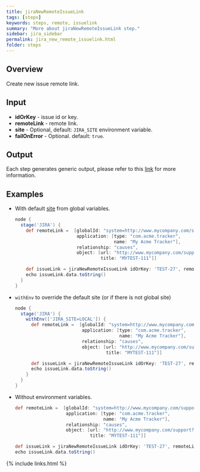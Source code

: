 ```yaml
---
title: jiraNewRemoteIssueLink
tags: [steps]
keywords: steps, remote, issuelink
summary: "More about jiraNewRemoteIssueLink step."
sidebar: jira_sidebar
permalink: jira_new_remote_issuelink.html
folder: steps
---
```


## Overview

Create new issue remote link.

## Input

* **idOrKey** - issue id or key.
* **remoteLink** - remote link.
* **site** - Optional, default: `JIRA_SITE` environment variable.
* **failOnError** - Optional. default: `true`.

## Output

Each step generates generic output, please refer to this [link](config.html#common-response--error-handling) for more information.

## Examples

* With default [site](config#environment-variables) from global variables.

  ```groovy
  node {
    stage('JIRA') {
      def remoteLink =  [globalId: "system=http://www.mycompany.com/support&id=1",
                         application: [type: "com.acme.tracker",
                                       name: "My Acme Tracker"],
                         relationship: "causes",
                         object: [url: "http://www.mycompany.com/support?id=1",
                                  title: "MYTEST-111"]]

      def issueLink = jiraNewRemoteIssueLink idOrKey: 'TEST-27', remoteLink: remoteLink
      echo issueLink.data.toString()
    }
  }
  ```
* `withEnv` to override the default site (or if there is not global site)

  ```groovy
  node {
    stage('JIRA') {
      withEnv(['JIRA_SITE=LOCAL']) {
        def remoteLink =  [globalId: "system=http://www.mycompany.com/support&id=1",
                           application: [type: "com.acme.tracker",
                                         name: "My Acme Tracker"],
                           relationship: "causes",
                           object: [url: "http://www.mycompany.com/support?id=1",
                                    title: "MYTEST-111"]]

        def issueLink = jiraNewRemoteIssueLink idOrKey: 'TEST-27', remoteLink: remoteLink
        echo issueLink.data.toString()
      }
    }
  }
  ```
* Without environment variables.

  ```groovy
  def remoteLink =  [globalId: "system=http://www.mycompany.com/support&id=1",
                     application: [type: "com.acme.tracker",
                                   name: "My Acme Tracker"],
                     relationship: "causes",
                     object: [url: "http://www.mycompany.com/support?id=1",
                              title: "MYTEST-111"]]

  def issueLink = jiraNewRemoteIssueLink idOrKey: 'TEST-27', remoteLink: remoteLink, site: 'LOCAL', failOnError: false
  echo issueLink.data.toString()
  ```

{% include links.html %}
